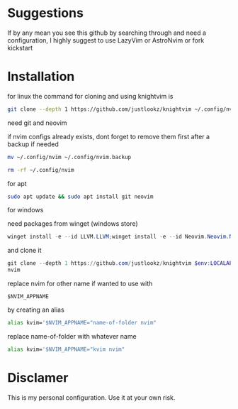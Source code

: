 # Suggestions

If by any mean you see this github by searching through and need a configuration, I highly suggest to use LazyVim or AstroNvim or fork kickstart

# Installation 

for linux the command for cloning and using knightvim is 

```bash
git clone --depth 1 https://github.com/justlookz/knightvim ~/.config/nvim
```

need git and neovim

if nvim configs already exists, dont forget to remove them first after a backup if needed

```bash
mv ~/.config/nvim ~/.config/nvim.backup
```

```bash
rm -rf ~/.config/nvim
```

for apt 

```bash
sudo apt update && sudo apt install git neovim
```

for windows 

need packages from winget (windows store)
```powershell
winget install -e --id LLVM.LLVM;winget install -e --id Neovim.Neovim.Nightly;winget install -e --id Git.Git
```

and clone it

```powershell
git clone --depth 1 https://github.com/justlookz/knightvim $env:LOCALAPPDATA\nvim
nvim

```



replace nvim for other name if wanted to use with
```text
$NVIM_APPNAME
```
by creating an alias

```bash
alias kvim='$NVIM_APPNAME="name-of-folder nvim"
```

replace name-of-folder with whatever name

```bash
alias kvim='$NVIM_APPNAME="kvim nvim"
```


# Disclamer
This is my personal configuration. 
Use it at your own risk. 
